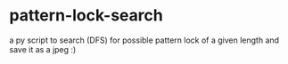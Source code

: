 # pattern-lock-search
a py script to search (DFS) for possible pattern lock of a given length and save it as a jpeg :)
